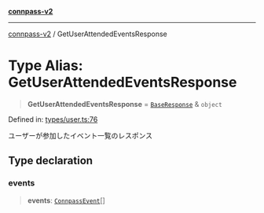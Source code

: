 [**connpass-v2**](../README.md)

***

[connpass-v2](../globals.md) / GetUserAttendedEventsResponse

# Type Alias: GetUserAttendedEventsResponse

> **GetUserAttendedEventsResponse** = [`BaseResponse`](BaseResponse.md) & `object`

Defined in: [types/user.ts:76](https://github.com/ryohidaka/node-connpass/blob/eef41deb7cb24b91ec8c67d8e4085575b4debd33/src/types/user.ts#L76)

ユーザーが参加したイベント一覧のレスポンス

## Type declaration

### events

> **events**: [`ConnpassEvent`](ConnpassEvent.md)[]
